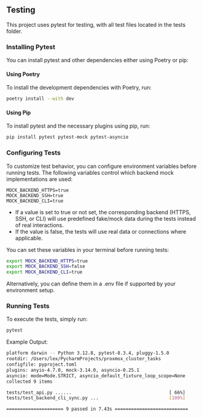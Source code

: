 ## Testing

This project uses pytest for testing, with all test files located in the tests folder.

### Installing Pytest
You can install pytest and other dependencies either using Poetry or pip:

#### Using Poetry
To install the development dependencies with Poetry, run:

```bash 
poetry install --with dev
````
#### Using Pip
To install pytest and the necessary plugins using pip, run:

```bash
pip install pytest pytest-mock pytest-asyncio
````

### Configuring Tests
To customize test behavior, you can configure environment variables before running tests. The following variables control which backend mock implementations are used:

```plain
MOCK_BACKEND_HTTPS=true
MOCK_BACKEND_SSH=true
MOCK_BACKEND_CLI=true
```
- If a value is set to true or not set, the corresponding backend (HTTPS, SSH, or CLI) will use predefined fake/mock data during the tests instead of real interactions.
- If the value is false, the tests will use real data or connections where applicable. 

You can set these variables in your terminal before running tests:
```bash
export MOCK_BACKEND_HTTPS=true
export MOCK_BACKEND_SSH=false
export MOCK_BACKEND_CLI=true
```
Alternatively, you can define them in a .env file if supported by your environment setup.


### Running Tests
To execute the tests, simply run:
```bash
pytest
```
Example Output:
```bash
platform darwin -- Python 3.12.8, pytest-8.3.4, pluggy-1.5.0
rootdir: /Users/lex/PycharmProjects/proxmox_cluster_tasks
configfile: pyproject.toml
plugins: anyio-4.7.0, mock-3.14.0, asyncio-0.25.1
asyncio: mode=Mode.STRICT, asyncio_default_fixture_loop_scope=None
collected 9 items                                                                                                                 

tests/test_api.py ......                                    [ 66%]
tests/test_backend_cli_sync.py ...                          [100%]

===================== 9 passed in 7.43s ===========================
```
